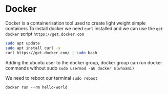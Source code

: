 # Docker

Docker is a containerisation tool used to create light weight simple containers
To install docker we need `curl` installed and we can use the `get docker` script `https://get.docker.com`

```bash
sudo apt update
sudo apt install curl -y
curl https://get.docker.com/ | sudo bash 
```

Adding the ubuntu user to the docker group, docker group can run docker commands without sudo
`sudo usermod -aG docker $(whoami)`

We need to reboot our terminal 
`sudo reboot`

`docker run --rm hello-world`